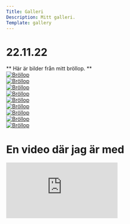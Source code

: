 ```yaml
---
Title: Galleri
Description: Mitt galleri.
Template: gallery
---
```


# 22.11.22

<div class="tech-intro" markdown="1">
** Här är bilder från mitt bröllop. **
</div>

<div class="pic-gallery1" markdown="1">
<a href="%base_url%/image/brollop1.jpeg" target="_blank" aria-label="Brollop1">
<picture>
    <source media="(min-width: 668px)" srcset="image/brollop1.jpeg?area=14,0,41.5,0">
    <source media="(min-width: 376px)" srcset="image/brollop1.jpeg?area=14,0,41.5,0">
    <img src="image/brollop1.jpeg" alt="Bröllop">
</picture>
</a>
</div>

<div class="pic-gallery2" markdown="1">
<a href="%base_url%/image/brollop2.jpeg" target="_blank" aria-label="Brollop2">
<picture>
    <source media="(min-width: 668px)" srcset="image/brollop2.jpeg?area=30.5,0,25,0">
    <source media="(min-width: 376px)" srcset="image/brollop2.jpeg?area=30.5,0,25,0">
    <img src="image/brollop2.jpeg" alt="Bröllop">
</picture>
</a>
</div>

<div class="pic-gallery3" markdown="1">
<a href="%base_url%/image/brollop3.jpeg" target="_blank" aria-label="Brollop3">
<picture>
    <source media="(min-width: 668px)" srcset="image/brollop3.jpeg?height=50%">
    <source media="(min-width: 376px)" srcset="image/brollop3.jpeg?w=667">
    <img src="image/brollop3.jpeg" alt="Bröllop">
</picture>
</a>
</div>

<div class="pic-gallery1" markdown="1">
<a href="%base_url%/image/brollop4.jpeg" target="_blank" aria-label="Brollop4">
<picture>
    <source media="(min-width: 668px)" srcset="image/brollop4.jpeg?height=50%">
    <source media="(min-width: 376px)" srcset="image/brollop4.jpeg?w=667">
    <img src="image/brollop4.jpeg" alt="Bröllop">
</picture>
</a>
</div>

<div class="pic-gallery2" markdown="1">
<a href="%base_url%/image/brollop5.jpeg" target="_blank"  aria-label="Brollop5">
<picture>
    <source media="(min-width: 668px)" srcset="image/brollop5.jpeg?area=25,0,30.5,0">
    <source media="(min-width: 376px)" srcset="image/brollop5.jpeg?area=25,0,30.5,0">
    <img src="image/brollop5.jpeg" alt="Bröllop">
</picture>
</a>
</div>

<div class="pic-gallery3" markdown="1">
<a href="%base_url%/image/brollop6.jpeg" target="_blank" aria-label="Brollop6">
<picture>
    <source media="(min-width: 668px)" srcset="image/brollop6.jpeg?area=35,0,20.5,0">
    <source media="(min-width: 376px)" srcset="image/brollop6.jpeg?area=35,0,20.5,0">
    <img src="image/brollop6.jpeg" alt="Bröllop">
</picture>
</a>
</div>

<div class="pic-gallery1" markdown="1">
<a href="%base_url%/image/brollop7.jpeg" target="_blank" aria-label="Brollop7">
<picture>
    <source media="(min-width: 668px)" srcset="image/brollop7.jpeg?area=25,0,31,0">
    <source media="(min-width: 376px)" srcset="image/brollop7.jpeg?area=25,0,31,0">
    <img src="image/brollop7.jpeg" alt="Bröllop">
</picture>
</a>
</div>

<div class="pic-gallery2" markdown="1">
<a href="%base_url%/image/brollop8.jpeg" target="_blank" aria-label="Brollop8">
<picture>
    <source media="(min-width: 668px)" srcset="image/brollop8.jpeg?height=50%">
    <source media="(min-width: 376px)" srcset="image/brollop8.jpeg?w=667">
    <img src="image/brollop8.jpeg" alt="Bröllop">
</picture>
</a>
</div>

<div class="pic-gallery3" markdown="1">
<a href="%base_url%/image/brollop9.jpeg" target="_blank" aria-label="Brollop9">
<picture>
    <source media="(min-width: 668px)" srcset="image/brollop9.jpeg?height=50%">
    <source media="(min-width: 376px)" srcset="image/brollop9.jpeg?w=667">
    <img src="image/brollop9.jpeg" alt="Bröllop">
</picture>
</a>
</div>

# En video där jag är med

<div class="vid-gallery">
    <iframe src="https://www.youtube.com/embed/a9T63QyHbI0" title="Youtube" frameborder="0" allowfullscreen></iframe>
</div>
